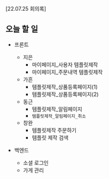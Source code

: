[22.07.25 회의록]



## 오늘 할 일

* 프론트
  * 지은
    * 마이페이지_사용자 템플릿제작
    * 마이페이지_주문내역 템플릿제작
  * 가흔
    * 템플릿제작_상품등록페이지(1)
    * 템플릿제작_상품등록페이지(2)
  * 동근
    * 템플릿제작_알림페이지
    * `템플릿제작_알림페이지_취소`
  * 창완
    * 템플릿제작 주문하기
    * 템플릿 제작 검색

* 백엔드
  * 소셜 로그인
  * 가게 관리